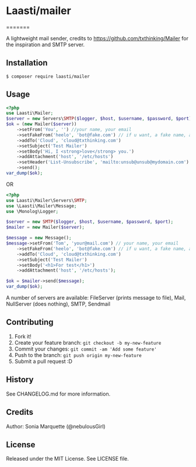 # Laasti/mailer
=======

A lightweight mail sender, credits to https://github.com/txthinking/Mailer for the inspiration and SMTP server.

## Installation

```
$ composer require laasti/mailer
```

## Usage

```php
<?php
use Laasti\Mailer;
$server = new Servers\SMTP($logger, $host, $username, $password, $port);
$ok = (new Mailer($server))
    ->setFrom('You', '') //your name, your email
    ->setFakeFrom('heelo', 'bot@fake.com') // if u want, a fake name, a fake email
    ->addTo('Cloud', 'cloud@txthinking.com')
    ->setSubject('Test Mailer')
    ->setBody('Hi, I <strong>love</strong> you.')
    ->addAttachment('host', '/etc/hosts')
    ->setHeader('List-Unsubscribe', 'mailto:unsub@unsub@mydomain.com')
    ->send();
var_dump($ok);
```
OR
```php
<?php
use Laasti\Mailer\Servers\SMTP;
use \Laasti\Mailer\Message;
use \Monolog\Logger;

$server = new SMTP($logger, $host, $username, $password, $port);
$mailer = new Mailer($server);

$message = new Message();
$message->setFrom('Tom', 'your@mail.com') // your name, your email
    ->setFakeFrom('heelo', 'bot@fake.com') // if u want, a fake name, a fake email
    ->addTo('Cloud', 'cloud@txthinking.com')
    ->setSubject('Test Mailer')
    ->setBody('<h1>For test</h1>')
    ->addAttachment('host', '/etc/hosts');

$ok = $mailer->send($message);
var_dump($ok);
```
A number of servers are available: FileServer (prints message to file), Mail, NullServer (does nothing), SMTP, Sendmail


## Contributing

1. Fork it!
2. Create your feature branch: `git checkout -b my-new-feature`
3. Commit your changes: `git commit -am 'Add some feature'`
4. Push to the branch: `git push origin my-new-feature`
5. Submit a pull request :D

## History

See CHANGELOG.md for more information.

## Credits

Author: Sonia Marquette (@nebulousGirl)

## License

Released under the MIT License. See LICENSE file.
